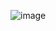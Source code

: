![image](https://github.com/SENAI-Teresina/Eluangomes/assets/142900177/bb517798-4f9b-40a5-a134-e0a442f71bbe)
